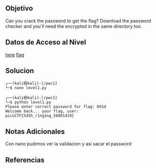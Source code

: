 ## Objetivo

Can you crack the password to get the flag? Download the password checker  and you'll need the encrypted in the same directory too.

## Datos de Acceso al Nivel

[here](https://artifacts.picoctf.net/c/10/level1.py)
 [flag](https://artifacts.picoctf.net/c/10/level1.flag.txt.enc)
## Solucion

```
┌──(kali㉿kali)-[/pwc1]
└─$ nano level1.py  
                                                           
┌──(kali㉿kali)-[/pwc1]
└─$ python level1.py
Please enter correct password for flag: 691d
Welcome back... your flag, user:
picoCTF{545h_r1ng1ng_56891419}

```

## Notas Adicionales

Con nano pudimos ver la validacion y asi sacar el password

## Referencias